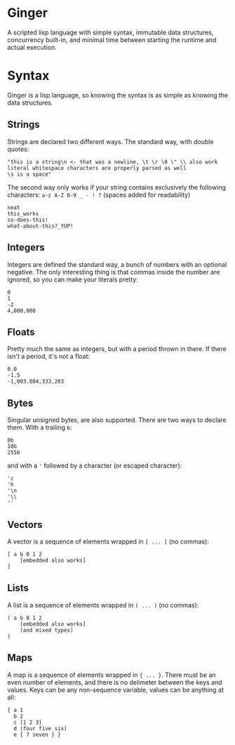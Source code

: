 # Ginger

A scripted lisp language with simple syntax, immutable data structures, concurrency built-in, and
minimal time between starting the runtime and actual execution.

# Syntax

Ginger is a lisp language, so knowing the syntax is as simple as knowing the data structures.

## Strings

Strings are declared two different ways. The standard way, with double quotes:
```
"this is a string\n <- that was a newline, \t \r \0 \" \\ also work
literal whitespace characters are properly parsed as well
\s is a space"
```

The second way only works if your string contains exclusively the following characters:
`a-z A-Z 0-9 _ - ! ?` (spaces added for readability)
```
neat
this_works
so-does-this!
what-about-this?_YUP!
```

## Integers

Integers are defined the standard way, a bunch of numbers with an optional negative. The only
interesting thing is that commas inside the number are ignored, so you can make your literals pretty:
```
0
1
-2
4,000,000
```

## Floats

Pretty much the same as integers, but with a period thrown in there. If there isn't a period, it's not
a float:
```
0.0
-1.5
-1,003.004,333,203
```

## Bytes

Singular unsigned bytes, are also supported. There are two ways to declare them. With a trailing `b`:
```
0b
10b
255b
```

and with a `'` followed by a character (or escaped character):
```
'c
'h
'\n
'\\
''
```

## Vectors

A vector is a sequence of elements wrapped in `[ ... ]` (no commas):
```
[ a b 0 1 2
    [embedded also works]
]
```

## Lists

A list is a sequence of elements wrapped in `( ... )` (no commas):
```
( a b 0 1 2
    [embedded also works]
    (and mixed types)
)
```

## Maps

A map is a sequence of elements wrapped in `{ ... }`. There must be an even number of elements, and
there is no delimeter between the keys and values. Keys can be any non-sequence variable, values can
be anything at all:
```
{ a 1
  b 2
  c [1 2 3]
  d (four five six)
  e { 7 seven } }
```
